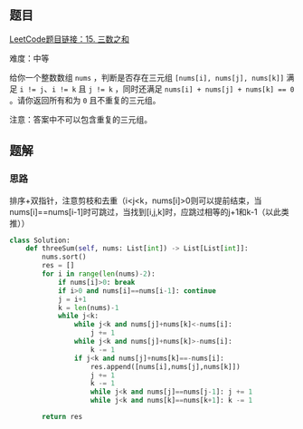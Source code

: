 ## 题目

[LeetCode题目链接：15. 三数之和](https://leetcode.cn/problems/3sum/description/?envType=study-plan-v2&envId=selected-coding-interview)

难度：中等

给你一个整数数组 `nums` ，判断是否存在三元组 `[nums[i], nums[j], nums[k]]` 满足 `i != j`、`i != k` 且 `j != k` ，同时还满足 `nums[i] + nums[j] + nums[k] == 0` 。请你返回所有和为 `0` 且不重复的三元组。

注意：答案中不可以包含重复的三元组。

## 题解

### 思路
排序+双指针，注意剪枝和去重（i<j<k，nums[i]>0则可以提前结束，当nums[i]==nums[i-1]时可跳过，当找到[i,j,k]时，应跳过相等的j+1和k-1（以此类推））

```python
class Solution:
    def threeSum(self, nums: List[int]) -> List[List[int]]:
        nums.sort()
        res = []
        for i in range(len(nums)-2):
            if nums[i]>0: break
            if i>0 and nums[i]==nums[i-1]: continue
            j = i+1
            k = len(nums)-1
            while j<k:
                while j<k and nums[j]+nums[k]<-nums[i]:
                    j += 1
                while j<k and nums[j]+nums[k]>-nums[i]:
                    k -= 1
                if j<k and nums[j]+nums[k]==-nums[i]:
                    res.append([nums[i],nums[j],nums[k]])
                    j += 1
                    k -= 1
                    while j<k and nums[j]==nums[j-1]: j += 1
                    while j<k and nums[k]==nums[k+1]: k -= 1

        return res
                
```
